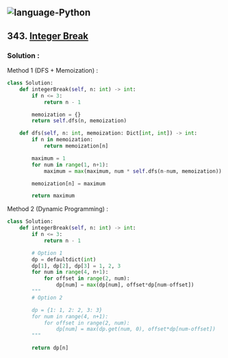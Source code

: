 ![language-Python](https://img.shields.io/badge/%20-Python-ffd43b?style=for-the-badge&logo=PYTHON)
---

## 343. [Integer Break](https://leetcode.com/problems/integer-break)

### Solution :

Method 1 (DFS + Memoization) :
```python
class Solution:
    def integerBreak(self, n: int) -> int:
        if n <= 3:
            return n - 1

        memoization = {}
        return self.dfs(n, memoization)

    def dfs(self, n: int, memoization: Dict[int, int]) -> int:
        if n in memoization:
            return memoization[n]

        maximum = 1
        for num in range(1, n+1):
            maximum = max(maximum, num * self.dfs(n-num, memoization))

        memoization[n] = maximum

        return maximum
```

Method 2 (Dynamic Programming) :
```python
class Solution:
    def integerBreak(self, n: int) -> int:
        if n <= 3:
            return n - 1

        # Option 1
        dp = defaultdict(int)
        dp[1], dp[2], dp[3] = 1, 2, 3
        for num in range(4, n+1):
            for offset in range(2, num):
                dp[num] = max(dp[num], offset*dp[num-offset])
        """
        # Option 2

        dp = {1: 1, 2: 2, 3: 3}
        for num in range(4, n+1):
            for offset in range(2, num):
                dp[num] = max(dp.get(num, 0), offset*dp[num-offset])
        """

        return dp[n]
```
